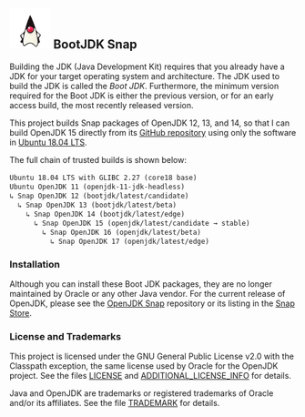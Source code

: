 ## ![Duke, the Java mascot, with arms akimbo](images/icon.png) BootJDK Snap

Building the JDK (Java Development Kit) requires that you already have a JDK for your target operating system and architecture. The JDK used to build the JDK is called the *Boot JDK*. Furthermore, the minimum version required for the Boot JDK is either the previous version, or for an early access build, the most recently released version.

This project builds Snap packages of OpenJDK 12, 13, and 14, so that I can build OpenJDK 15 directly from its [GitHub repository](https://github.com/openjdk/jdk15u.git) using only the software in [Ubuntu 18.04 LTS](https://cloud-images.ubuntu.com/bionic/current/).

The full chain of trusted builds is shown below:

```
Ubuntu 18.04 LTS with GLIBC 2.27 (core18 base)
Ubuntu OpenJDK 11 (openjdk-11-jdk-headless)
↳ Snap OpenJDK 12 (bootjdk/latest/candidate)
  ↳ Snap OpenJDK 13 (bootjdk/latest/beta)
    ↳ Snap OpenJDK 14 (bootjdk/latest/edge)
      ↳ Snap OpenJDK 15 (openjdk/latest/candidate → stable)
        ↳ Snap OpenJDK 16 (openjdk/latest/beta)
          ↳ Snap OpenJDK 17 (openjdk/latest/edge)
```

### Installation

Although you can install these Boot JDK packages, they are no longer maintained by Oracle or any other Java vendor. For the current release of OpenJDK, please see the [OpenJDK Snap](https://github.com/jgneff/openjdk) repository or its listing in the [Snap Store](https://snapcraft.io/openjdk).

### License and Trademarks

This project is licensed under the GNU General Public License v2.0 with the Classpath exception, the same license used by Oracle for the OpenJDK project. See the files [LICENSE](LICENSE) and [ADDITIONAL_LICENSE_INFO](ADDITIONAL_LICENSE_INFO) for details.

Java and OpenJDK are trademarks or registered trademarks of Oracle and/or its affiliates. See the file [TRADEMARK](TRADEMARK) for details.
